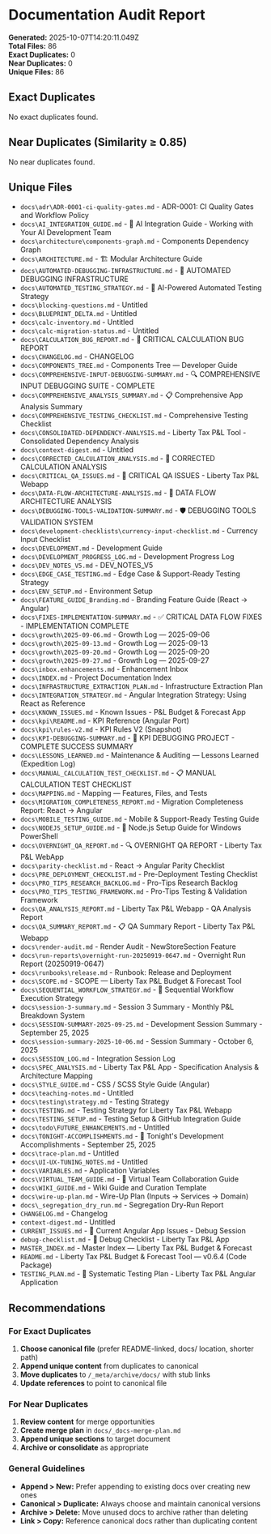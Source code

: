 # Documentation Audit Report

**Generated:** 2025-10-07T14:20:11.049Z  
**Total Files:** 86  
**Exact Duplicates:** 0  
**Near Duplicates:** 0  
**Unique Files:** 86

## Exact Duplicates

No exact duplicates found.

## Near Duplicates (Similarity ≥ 0.85)

No near duplicates found.

## Unique Files

- `docs\adr\ADR-0001-ci-quality-gates.md` - ADR-0001: CI Quality Gates and Workflow Policy
- `docs\AI_INTEGRATION_GUIDE.md` - 🤖 AI Integration Guide - Working with Your AI Development Team
- `docs\architecture\components-graph.md` - Components Dependency Graph
- `docs\ARCHITECTURE.md` - 🏗️ Modular Architecture Guide
- `docs\AUTOMATED-DEBUGGING-INFRASTRUCTURE.md` - 🤖 AUTOMATED DEBUGGING INFRASTRUCTURE
- `docs\AUTOMATED_TESTING_STRATEGY.md` - 🤖 AI-Powered Automated Testing Strategy
- `docs\blocking-questions.md` - Untitled
- `docs\BLUEPRINT_DELTA.md` - Untitled
- `docs\calc-inventory.md` - Untitled
- `docs\calc-migration-status.md` - Untitled
- `docs\CALCULATION_BUG_REPORT.md` - 🚨 CRITICAL CALCULATION BUG REPORT
- `docs\CHANGELOG.md` - CHANGELOG
- `docs\COMPONENTS_TREE.md` - Components Tree — Developer Guide
- `docs\COMPREHENSIVE-INPUT-DEBUGGING-SUMMARY.md` - 🔍 COMPREHENSIVE INPUT DEBUGGING SUITE - COMPLETE
- `docs\COMPREHENSIVE_ANALYSIS_SUMMARY.md` - 📋 Comprehensive App Analysis Summary
- `docs\COMPREHENSIVE_TESTING_CHECKLIST.md` - Comprehensive Testing Checklist
- `docs\CONSOLIDATED-DEPENDENCY-ANALYSIS.md` - Liberty Tax P&L Tool - Consolidated Dependency Analysis
- `docs\context-digest.md` - Untitled
- `docs\CORRECTED_CALCULATION_ANALYSIS.md` - 🔧 CORRECTED CALCULATION ANALYSIS
- `docs\CRITICAL_QA_ISSUES.md` - 🚨 CRITICAL QA ISSUES - Liberty Tax P&L Webapp
- `docs\DATA-FLOW-ARCHITECTURE-ANALYSIS.md` - 🔄 DATA FLOW ARCHITECTURE ANALYSIS
- `docs\DEBUGGING-TOOLS-VALIDATION-SUMMARY.md` - 🛡️ DEBUGGING TOOLS VALIDATION SYSTEM
- `docs\development-checklists\currency-input-checklist.md` - Currency Input Checklist
- `docs\DEVELOPMENT.md` - Development Guide
- `docs\DEVELOPMENT_PROGRESS_LOG.md` - Development Progress Log
- `docs\DEV_NOTES_V5.md` - DEV_NOTES_V5
- `docs\EDGE_CASE_TESTING.md` - Edge Case & Support-Ready Testing Strategy
- `docs\ENV_SETUP.md` - Environment Setup
- `docs\FEATURE_GUIDE_Branding.md` - Branding Feature Guide (React → Angular)
- `docs\FIXES-IMPLEMENTATION-SUMMARY.md` - ✅ CRITICAL DATA FLOW FIXES - IMPLEMENTATION COMPLETE
- `docs\growth\2025-09-06.md` - Growth Log — 2025-09-06
- `docs\growth\2025-09-13.md` - Growth Log — 2025-09-13
- `docs\growth\2025-09-20.md` - Growth Log — 2025-09-20
- `docs\growth\2025-09-27.md` - Growth Log — 2025-09-27
- `docs\inbox.enhancements.md` - Enhancement Inbox
- `docs\INDEX.md` - Project Documentation Index
- `docs\INFRASTRUCTURE_EXTRACTION_PLAN.md` - Infrastructure Extraction Plan
- `docs\INTEGRATION_STRATEGY.md` - Angular Integration Strategy: Using React as Reference
- `docs\KNOWN_ISSUES.md` - Known Issues - P&L Budget & Forecast App
- `docs\kpi\README.md` - KPI Reference (Angular Port)
- `docs\kpi\rules-v2.md` - KPI Rules V2 (Snapshot)
- `docs\KPI-DEBUGGING-SUMMARY.md` - 🎯 KPI DEBUGGING PROJECT - COMPLETE SUCCESS SUMMARY
- `docs\LESSONS_LEARNED.md` - Maintenance & Auditing — Lessons Learned (Expedition Log)
- `docs\MANUAL_CALCULATION_TEST_CHECKLIST.md` - 📋 MANUAL CALCULATION TEST CHECKLIST
- `docs\MAPPING.md` - Mapping — Features, Files, and Tests
- `docs\MIGRATION_COMPLETENESS_REPORT.md` - Migration Completeness Report: React → Angular
- `docs\MOBILE_TESTING_GUIDE.md` - Mobile & Support-Ready Testing Guide
- `docs\NODEJS_SETUP_GUIDE.md` - 🔧 Node.js Setup Guide for Windows PowerShell
- `docs\OVERNIGHT_QA_REPORT.md` - 🔍 OVERNIGHT QA REPORT - Liberty Tax P&L WebApp
- `docs\parity-checklist.md` - React → Angular Parity Checklist
- `docs\PRE_DEPLOYMENT_CHECKLIST.md` - Pre-Deployment Testing Checklist
- `docs\PRO_TIPS_RESEARCH_BACKLOG.md` - Pro-Tips Research Backlog
- `docs\PRO_TIPS_TESTING_FRAMEWORK.md` - Pro-Tips Testing & Validation Framework
- `docs\QA_ANALYSIS_REPORT.md` - Liberty Tax P&L Webapp - QA Analysis Report
- `docs\QA_SUMMARY_REPORT.md` - 📋 QA Summary Report - Liberty Tax P&L Webapp
- `docs\render-audit.md` - Render Audit - NewStoreSection Feature
- `docs\run-reports\overnight-run-20250919-0647.md` - Overnight Run Report (20250919-0647)
- `docs\runbooks\release.md` - Runbook: Release and Deployment
- `docs\SCOPE.md` - SCOPE — Liberty Tax P&L Budget & Forecast Tool
- `docs\SEQUENTIAL_WORKFLOW_STRATEGY.md` - 🎯 Sequential Workflow Execution Strategy
- `docs\session-3-summary.md` - Session 3 Summary - Monthly P&L Breakdown System
- `docs\SESSION-SUMMARY-2025-09-25.md` - Development Session Summary - September 25, 2025
- `docs\session-summary-2025-10-06.md` - Session Summary - October 6, 2025
- `docs\SESSION_LOG.md` - Integration Session Log
- `docs\SPEC_ANALYSIS.md` - Liberty Tax P&L App - Specification Analysis & Architecture Mapping
- `docs\STYLE_GUIDE.md` - CSS / SCSS Style Guide (Angular)
- `docs\teaching-notes.md` - Untitled
- `docs\testing\strategy.md` - Testing Strategy
- `docs\TESTING.md` - Testing Strategy for Liberty Tax P&L Webapp
- `docs\TESTING_SETUP.md` - Testing Setup & GitHub Integration Guide
- `docs\todo\FUTURE_ENHANCEMENTS.md` - Untitled
- `docs\TONIGHT-ACCOMPLISHMENTS.md` - 🎉 Tonight's Development Accomplishments - September 25, 2025
- `docs\trace-plan.md` - Untitled
- `docs\UI-UX-TUNING_NOTES.md` - Untitled
- `docs\VARIABLES.md` - Application Variables
- `docs\VIRTUAL_TEAM_GUIDE.md` - 🤖 Virtual Team Collaboration Guide
- `docs\WIKI_GUIDE.md` - Wiki Guide and Curation Template
- `docs\wire-up-plan.md` - Wire-Up Plan (Inputs → Services → Domain)
- `docs\_segregation_dry_run.md` - Segregation Dry-Run Report
- `CHANGELOG.md` - Changelog
- `context-digest.md` - Untitled
- `CURRENT_ISSUES.md` - 🚨 Current Angular App Issues - Debug Session
- `debug-checklist.md` - 🐛 Debug Checklist - Liberty Tax P&L App
- `MASTER_INDEX.md` - Master Index — Liberty Tax P&L Budget & Forecast
- `README.md` - Liberty Tax P&L Budget & Forecast Tool — v0.6.4 (Code Package)
- `TESTING_PLAN.md` - 🧪 Systematic Testing Plan - Liberty Tax P&L Angular Application

## Recommendations

### For Exact Duplicates

1. **Choose canonical file** (prefer README-linked, docs/ location, shorter path)
2. **Append unique content** from duplicates to canonical
3. **Move duplicates** to `/_meta/archive/docs/` with stub links
4. **Update references** to point to canonical file

### For Near Duplicates

1. **Review content** for merge opportunities
2. **Create merge plan** in `docs/_docs-merge-plan.md`
3. **Append unique sections** to target document
4. **Archive or consolidate** as appropriate

### General Guidelines

- **Append > New:** Prefer appending to existing docs over creating new ones
- **Canonical > Duplicate:** Always choose and maintain canonical versions
- **Archive > Delete:** Move unused docs to archive rather than deleting
- **Link > Copy:** Reference canonical docs rather than duplicating content
